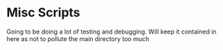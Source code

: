 # Misc Scripts
Going to be doing a lot of testing and debugging. Will keep it contained
in here as not to pollute the main directory too much
